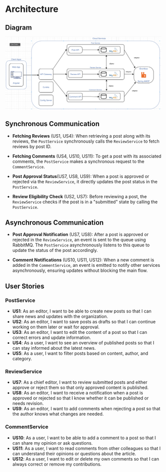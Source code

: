 # Architecture

## Diagram
![Architecture Diagram](architecture.png)

## Synchronous Communication
- **Fetching Reviews** (US1, US4): When retrieving a post along with its reviews, the `PostService` synchronously calls the `ReviewService` to fetch reviews by post ID.  

- **Fetching Comments** (US4, US10, US11): To get a post with its associated comments, the `PostService` makes a synchronous request to the `CommentService`.  

- **Post Approval Status**(US7, US8, US9): When a post is approved or rejected via the `ReviewService`, it directly updates the post status in the `PostService`.  

- **Review Eligibility Check** (US2, US7): Before reviewing a post, the `ReviewService` checks if the post is in a "submitted" state by calling the `PostService`.  

## Asynchronous Communication
- **Post Approval Notification** (US7, US8): After a post is approved or rejected in the `ReviewService`, an event is sent to the queue using RabbitMQ. The `PostService` asynchronously listens to this queue to update the status of the post accordingly.  

- **Comment Notifications** (US10, US11, US12): When a new comment is added in the `CommentService`, an event is emitted to notify other services asynchronously, ensuring updates without blocking the main flow.  

## User Stories

### PostService
- **US1**: As an editor, I want to be able to create new posts so that I can share news and updates with the organization.
- **US2**: As an editor, I want to save posts as drafts so that I can continue working on them later or wait for approval.
- **US3**: As an editor, I want to edit the content of a post so that I can correct errors and update information.
- **US4**: As a user, I want to see an overview of published posts so that I can stay informed about the latest news.
- **US5**: As a user, I want to filter posts based on content, author, and category.

### ReviewService
- **US7**: As a chief editor, I want to review submitted posts and either approve or reject them so that only approved content is published.
- **US8**: As an editor, I want to receive a notification when a post is approved or rejected so that I know whether it can be published or needs revision.
- **US9**: As an editor, I want to add comments when rejecting a post so that the author knows what changes are needed.

### CommentService
- **US10**: As a user, I want to be able to add a comment to a post so that I can share my opinion or ask questions.
- **US11**: As a user, I want to read comments from other colleagues so that I can understand their opinions or questions about the article.
- **US12**: As a user, I want to edit or delete my own comments so that I can always correct or remove my contributions.